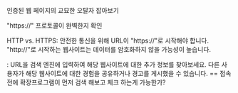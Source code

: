 
인증된 웹 페이지의 교묘한 오탈자 잡아보기

"https://" 프로토콜이 완벽한지 확인

HTTP vs. HTTPS: 안전한 통신을 위해 URL이 "https://"로 시작해야 합니다. "http://"로 시작하는 웹사이트는 데이터를 암호화하지 않을 가능성이 높습니다.

: URL을 검색 엔진에 입력하여 해당 웹사이트에 대한 추가 정보를 찾아보세요. 다른 사용자가 해당 웹사이트에 대한 경험을 공유하거나 경고를 게시했을 수 있습니다.
== 접속전에 확장프로그램이 먼저 검색 해보고 체크 하는게 가능한가?

